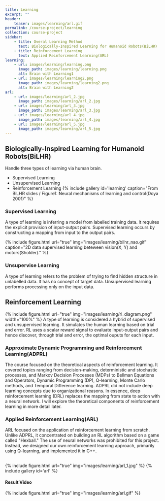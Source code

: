 ```yaml
---
title: Learning
excerpt: ""
header:
    teaser: images/learning/arl.gif
permalink: /course-project/learning
collection: course-project
sidebar:
    - title: Overal Learning Method
      text: Biologically-Inspired Learning for Humanoid Robots(BiLHR)
    - title: Reinforcement Learning
      text: Applied Reinforcement Learning(ARL)
learning:
    - url: images/learning/learning.png
      image_path: images/learning/learning.png
      alt: Brain with Learning1
    - url: images/learning/learning2.png
      image_path: images/learning/learning2.png
      alt: Brain with Learning2
arl:
    - url: images/learning/arl_2.jpg
      image_path: images/learning/arl_2.jpg
    - url: images/learning/arl_3.jpg
      image_path: images/learning/arl_3.jpg
    - url: images/learning/arl_4.jpg
      image_path: images/learning/arl_4.jpg
    - url: images/learning/arl_5.jpg
      image_path: images/learning/arl_5.jpg
---
```


## Biologically-Inspired Learning for Humanoid Robots(BiLHR)
Handle three types of learning via human brain.
- Supervised Learning
- Unsupervised Learning
- Reinforcement Learning
{% include gallery id='learning' caption="From BiLHR slides / Figure1: Neural mechanisms of learning and control(Doya 2001)" %}
   
   
### Supervised Learning
A type of learning is inferring a model from labelled training data. It requires the explicit provision of input-output pairs. Supervised learning occurs by constructing a mapping from input to the output pairs.   

{% include figure.html url="true" img="images/learning/bilhr_nao.gif" caption="2D data supervised learning beteween vision(X, Y) and motors(Sholder)." %}


### Unsupervise Learning
A type of learning refers to the problem of trying to find hidden structure in unlabelled data. It has no concept of target data. Unsupervised learning performs processing only on the input data.   

## Reinforcement Learning
{% include figure.html url="true" img="images/learning/rl_diagram.png" width="100%" %}
A type of learning is considered a hybrid of supervised and unsupervised learning. It simulates the human learning based on trial and error. RL uses a scalar reward signal to evaluate input-output pairs and hence discover, through trial and error, the optimal ouputs for each input.

### Approximate Dynamic Programming and Reinforcement Learning(ADPRL)
The course focused on the theoretical aspects of reinforcement learning. It covered topics ranging from decision-making, deterministic and stochastic processes, and Markov Decision Processes (MDPs) to Bellman Equations and Operators, Dynamic Programming (DP), Q-learning, Monte Carlo methods, and Temporal Difference learning. ADPRL did not include deep learning concepts due to organizational reasons. In essence, deep reinforcement learning (DRL) replaces the mapping from state to action with a neural network. I will explore the theoretical components of reinforcement learning in more detail later.


### Applied Reinforcement Learning(ARL)
ARL focused on the application of reinforcement learning from scratch. Unlike ADPRL, it concentrated on building an RL algorithm based on a game called "Hexball." The use of neural networks was prohibited for this project. Instead, we designed our own reinforcement learning approach, primarily using Q-learning, and implemented it in C++.   
<br/>

{% include figure.html url="true" img="images/learning/arl_1.jpg" %}
{% include gallery id='arl' %}

#### Result Video
{% include figure.html url="true" img="images/learning/arl.gif" %}